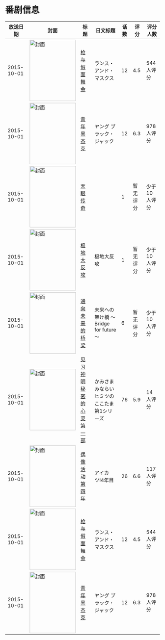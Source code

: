 # 番剧信息

|放送日期|封面|标题|日文标题|话数|评分|评分人数|
|---|---|---|---|---|---|---|
|2015-10-01|<img src="https://lain.bgm.tv/pic/cover/c/91/2b/103023_KOI90.jpg" alt="封面" style="width:150px;height:200px;object-fit:cover;">|[枪与假面舞会](https://bangumi.tv/subject/103023)|ランス・アンド・マスクス|12|4.5|544人评分|
|2015-10-01|<img src="https://lain.bgm.tv/pic/cover/c/8d/12/133192_YH93q.jpg" alt="封面" style="width:150px;height:200px;object-fit:cover;">|[青年黑杰克](https://bangumi.tv/subject/133192)|ヤング ブラック・ジャック|12|6.3|978人评分|
|2015-10-01|<img src="https://lain.bgm.tv/pic/cover/c/42/ae/147534_lssEz.jpg" alt="封面" style="width:150px;height:200px;object-fit:cover;">|[天眼传奇](https://bangumi.tv/subject/147534)||1|暂无评分|少于10人评分|
|2015-10-01|<img src="https://lain.bgm.tv/pic/cover/c/4f/b9/139010_ax656.jpg" alt="封面" style="width:150px;height:200px;object-fit:cover;">|[极地大反攻](https://bangumi.tv/subject/139010)|极地大反攻|1|暂无评分|少于10人评分|
|2015-10-01|<img src="https://lain.bgm.tv/pic/cover/c/a9/fc/163796_UF3QK.jpg" alt="封面" style="width:150px;height:200px;object-fit:cover;">|[通向未来的桥梁](https://bangumi.tv/subject/163796)|未来への架け橋 ～Bridge for future～|6|暂无评分|少于10人评分|
|2015-10-01|<img src="https://lain.bgm.tv/pic/cover/c/38/17/137894_3EEl6.jpg" alt="封面" style="width:150px;height:200px;object-fit:cover;">|[见习神明 秘密的心灵 第一部](https://bangumi.tv/subject/137894)|かみさまみならい ヒミツのここたま 第1シリーズ|76|5.9|14人评分|
|2015-10-01|<img src="https://lain.bgm.tv/pic/cover/c/23/47/141616_OjJ5M.jpg" alt="封面" style="width:150px;height:200px;object-fit:cover;">|[偶像活动 第四年](https://bangumi.tv/subject/141616)|アイカツ!4年目|26|6.6|117人评分|
|2015-10-01|<img src="https://lain.bgm.tv/pic/cover/c/91/2b/103023_KOI90.jpg" alt="封面" style="width:150px;height:200px;object-fit:cover;">|[枪与假面舞会](https://bangumi.tv/subject/103023)|ランス・アンド・マスクス|12|4.5|544人评分|
|2015-10-01|<img src="https://lain.bgm.tv/pic/cover/c/8d/12/133192_YH93q.jpg" alt="封面" style="width:150px;height:200px;object-fit:cover;">|[青年黑杰克](https://bangumi.tv/subject/133192)|ヤング ブラック・ジャック|12|6.3|978人评分|
